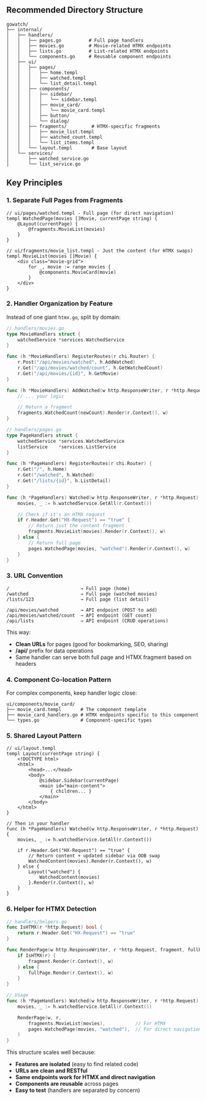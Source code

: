 ## Recommended Directory Structure

```
gowatch/
├── internal/
│   ├── handlers/
│   │   ├── pages.go          # Full page handlers
│   │   ├── movies.go         # Movie-related HTMX endpoints
│   │   ├── lists.go          # List-related HTMX endpoints
│   │   └── components.go     # Reusable component endpoints
│   ├── ui/
│   │   ├── pages/
│   │   │   ├── home.templ
│   │   │   ├── watched.templ
│   │   │   └── list_detail.templ
│   │   ├── components/
│   │   │   ├── sidebar/
│   │   │   │   └── sidebar.templ
│   │   │   ├── movie_card/
│   │   │   │   └── movie_card.templ
│   │   │   ├── button/
│   │   │   └── dialog/
│   │   ├── fragments/         # HTMX-specific fragments
│   │   │   ├── movie_list.templ
│   │   │   ├── watched_count.templ
│   │   │   └── list_items.templ
│   │   └── layout.templ       # Base layout
│   └── services/
│       ├── watched_service.go
│       └── list_service.go
```

## Key Principles

### 1. **Separate Full Pages from Fragments**

```templ
// ui/pages/watched.templ - Full page (for direct navigation)
templ WatchedPage(movies []Movie, currentPage string) {
    @Layout(currentPage) {
        @fragments.MovieList(movies)
    }
}

// ui/fragments/movie_list.templ - Just the content (for HTMX swaps)
templ MovieList(movies []Movie) {
    <div class="movie-grid">
        for _, movie := range movies {
            @components.MovieCard(movie)
        }
    </div>
}
```

### 2. **Handler Organization by Feature**

Instead of one giant `htmx.go`, split by domain:

```go
// handlers/movies.go
type MovieHandlers struct {
    watchedService *services.WatchedService
}

func (h *MovieHandlers) RegisterRoutes(r chi.Router) {
    r.Post("/api/movies/watched", h.AddWatched)
    r.Get("/api/movies/watched/count", h.GetWatchedCount)
    r.Get("/api/movies/{id}", h.GetMovie)
}

func (h *MovieHandlers) AddWatched(w http.ResponseWriter, r *http.Request) {
    // ... your logic

    // Return a fragment
    fragments.WatchedCount(newCount).Render(r.Context(), w)
}

// handlers/pages.go
type PageHandlers struct {
    watchedService *services.WatchedService
    listService    *services.ListService
}

func (h *PageHandlers) RegisterRoutes(r chi.Router) {
    r.Get("/", h.Home)
    r.Get("/watched", h.Watched)
    r.Get("/lists/{id}", h.ListDetail)
}

func (h *PageHandlers) Watched(w http.ResponseWriter, r *http.Request) {
    movies, _ := h.watchedService.GetAll(r.Context())

    // Check if it's an HTMX request
    if r.Header.Get("HX-Request") == "true" {
        // Return just the content fragment
        fragments.MovieList(movies).Render(r.Context(), w)
    } else {
        // Return full page
        pages.WatchedPage(movies, "watched").Render(r.Context(), w)
    }
}
```

### 3. **URL Convention**

```
/                          → Full page (home)
/watched                   → Full page (watched movies)
/lists/123                 → Full page (list detail)

/api/movies/watched        → API endpoint (POST to add)
/api/movies/watched/count  → API endpoint (GET count)
/api/lists                 → API endpoint (CRUD operations)
```

This way:

- **Clean URLs** for pages (good for bookmarking, SEO, sharing)
- **/api/** prefix for data operations
- Same handler can serve both full page and HTMX fragment based on headers

### 4. **Component Co-location Pattern**

For complex components, keep handler logic close:

```
ui/components/movie_card/
├── movie_card.templ       # The component template
├── movie_card_handlers.go # HTMX endpoints specific to this component
└── types.go               # Component-specific types
```

### 5. **Shared Layout Pattern**

```templ
// ui/layout.templ
templ Layout(currentPage string) {
    <!DOCTYPE html>
    <html>
        <head>...</head>
        <body>
            @sidebar.Sidebar(currentPage)
            <main id="main-content">
                { children... }
            </main>
        </body>
    </html>
}

// Then in your handler
func (h *PageHandlers) Watched(w http.ResponseWriter, r *http.Request) {
    movies, _ := h.watchedService.GetAll(r.Context())

    if r.Header.Get("HX-Request") == "true" {
        // Return content + updated sidebar via OOB swap
        WatchedContent(movies).Render(r.Context(), w)
    } else {
        Layout("watched") {
            WatchedContent(movies)
        }.Render(r.Context(), w)
    }
}
```

### 6. **Helper for HTMX Detection**

```go
// handlers/helpers.go
func IsHTMX(r *http.Request) bool {
    return r.Header.Get("HX-Request") == "true"
}

func RenderPage(w http.ResponseWriter, r *http.Request, fragment, fullPage templ.Component) {
    if IsHTMX(r) {
        fragment.Render(r.Context(), w)
    } else {
        fullPage.Render(r.Context(), w)
    }
}

// Usage
func (h *PageHandlers) Watched(w http.ResponseWriter, r *http.Request) {
    movies, _ := h.watchedService.GetAll(r.Context())

    RenderPage(w, r,
        fragments.MovieList(movies),           // For HTMX
        pages.WatchedPage(movies, "watched"),  // For direct navigation
    )
}
```

This structure scales well because:

- **Features are isolated** (easy to find related code)
- **URLs are clean and RESTful**
- **Same endpoints work for HTMX and direct navigation**
- **Components are reusable** across pages
- **Easy to test** (handlers are separated by concern)
